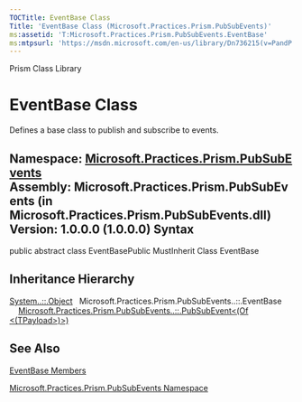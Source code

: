 ```yaml
---
TOCTitle: EventBase Class
Title: 'EventBase Class (Microsoft.Practices.Prism.PubSubEvents)'
ms:assetid: 'T:Microsoft.Practices.Prism.PubSubEvents.EventBase'
ms:mtpsurl: 'https://msdn.microsoft.com/en-us/library/Dn736215(v=PandP.50)'
---
```


Prism Class Library

EventBase Class
===============

Defines a base class to publish and subscribe to events.

**Namespace:** [Microsoft.Practices.Prism.PubSubEvents](https://msdn.microsoft.com/n:microsoft.practices.prism.pubsubevents)
**Assembly:** Microsoft.Practices.Prism.PubSubEvents (in Microsoft.Practices.Prism.PubSubEvents.dll) Version: 1.0.0.0 (1.0.0.0)
Syntax
------

<span id="syntaxToggle"></span>public abstract class EventBasePublic MustInherit Class EventBase

Inheritance Hierarchy
---------------------

<span id="familyToggle"></span>[System..::.Object](http://msdn2.microsoft.com/en-us/library/e5kfa45b)
  Microsoft.Practices.Prism.PubSubEvents..::.EventBase
    [Microsoft.Practices.Prism.PubSubEvents..::.PubSubEvent&lt;(Of &lt;(TPayload&gt;)&gt;)](https://msdn.microsoft.com/t:microsoft.practices.prism.pubsubevents.pubsubevent%601)

See Also
--------

<span id="seeAlsoToggle"></span>
[EventBase Members](https://msdn.microsoft.com/allmembers.t:microsoft.practices.prism.pubsubevents.eventbase)

[Microsoft.Practices.Prism.PubSubEvents Namespace](https://msdn.microsoft.com/n:microsoft.practices.prism.pubsubevents)

